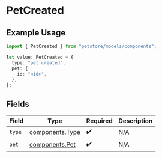 # PetCreated

## Example Usage

```typescript
import { PetCreated } from "petstore/models/components";

let value: PetCreated = {
  type: "pet.created",
  pet: {
    id: "<id>",
  },
};
```

## Fields

| Field                                              | Type                                               | Required                                           | Description                                        |
| -------------------------------------------------- | -------------------------------------------------- | -------------------------------------------------- | -------------------------------------------------- |
| `type`                                             | [components.Type](../../models/components/type.md) | :heavy_check_mark:                                 | N/A                                                |
| `pet`                                              | [components.Pet](../../models/components/pet.md)   | :heavy_check_mark:                                 | N/A                                                |